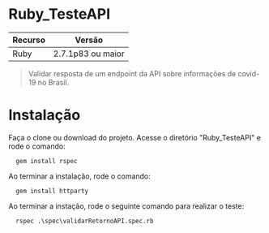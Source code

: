 # Ruby_TesteAPI

| Recurso|      Versão      |
| ------ | ---------------- |
|  Ruby  | 2.7.1p83 ou maior|

> Validar resposta de um endpoint da API sobre informações de covid-19 no Brasil. 

# Instalação

Faça o clone ou download do projeto.
Acesse o diretório "Ruby_TesteAPI" e rode o comando:

```
  gem install rspec
```

Ao terminar a instalação, rode o comando:
```
  gem install httparty
```

Ao terminar a instação, rode o seguinte comando para realizar o teste:

```
  rspec .\spec\validarRetornoAPI.spec.rb
```
